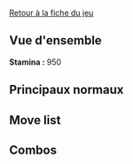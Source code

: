 [Retour à la fiche du jeu](Street_Fighter_x_Tekken "wikilink")

## Vue d'ensemble

**Stamina :** 950

## Principaux normaux

## Move list

## Combos
